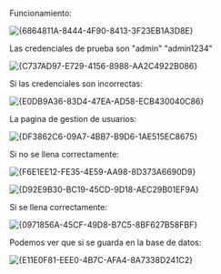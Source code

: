 Funcionamiento:


![{6864811A-8444-4F90-8413-3F23EB1A3D8E}](https://github.com/user-attachments/assets/24b0c6a6-358e-476e-8dd1-a9ff65f45d7b)


Las credenciales de prueba son "admin" "admin1234"


![{C737AD97-E729-4156-8988-AA2C4922B086}](https://github.com/user-attachments/assets/9cb6885d-c325-4a71-bd9e-bc4259552954)


Si las credenciales son incorrectas:


![{E0DB9A36-83D4-47EA-AD58-ECB430040C86}](https://github.com/user-attachments/assets/998a510a-6d9d-4ac3-8ea5-a40bdba4ce52)


La pagina de gestion de usuarios:


![{DF3862C6-09A7-4BB7-B9D6-1AE515EC8675}](https://github.com/user-attachments/assets/a56e5a26-f250-4e74-a53e-40425d7b38f1)


Si no se llena correctamente:


![{F6E1EE12-FE35-4E59-AA98-8D373A6690D9}](https://github.com/user-attachments/assets/e270a893-eadc-41e6-9b7a-2bd297543f4d)


![{D92E9B30-BC19-45CD-9D18-AEC29B01EF9A}](https://github.com/user-attachments/assets/6259ff77-c1e8-401d-94b0-c1badd593931)


Si se llena correctamente:


![{0971856A-45CF-49D8-B7C5-8BF627B58FBF}](https://github.com/user-attachments/assets/f0b8a2c4-e5e1-4483-9102-318f56f8fed2)


Podemos ver que si se guarda en la base de datos:


![{E11E0F81-EEE0-4B7C-AFA4-8A7338D241C2}](https://github.com/user-attachments/assets/f4dcdea1-5b94-48a1-9564-cdf9ead0b22c)

